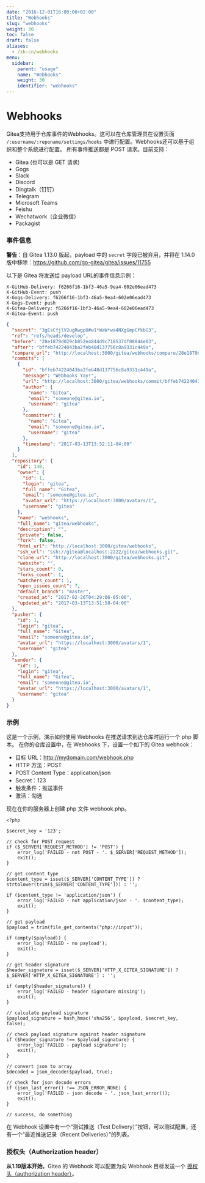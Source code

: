 ```yaml
---
date: "2016-12-01T16:00:00+02:00"
title: "Webhooks"
slug: "webhooks"
weight: 30
toc: false
draft: false
aliases:
  - /zh-cn/webhooks
menu:
  sidebar:
    parent: "usage"
    name: "Webhooks"
    weight: 30
    identifier: "webhooks"
---
```


# Webhooks

Gitea支持用于仓库事件的Webhooks。这可以在仓库管理员在设置页面 `/:username/:reponame/settings/hooks` 中进行配置。Webhooks还可以基于组织和整个系统进行配置。
所有事件推送都是 POST 请求。目前支持：

- Gitea (也可以是 GET 请求)
- Gogs
- Slack
- Discord
- Dingtalk（钉钉）
- Telegram
- Microsoft Teams
- Feishu
- Wechatwork（企业微信）
- Packagist

### 事件信息

**警告**：自 Gitea 1.13.0 版起，payload 中的 `secret` 字段已被弃用，并将在 1.14.0 版中移除：https://github.com/go-gitea/gitea/issues/11755

以下是 Gitea 将发送给 payload URL的事件信息示例：

```
X-GitHub-Delivery: f6266f16-1bf3-46a5-9ea4-602e06ead473
X-GitHub-Event: push
X-Gogs-Delivery: f6266f16-1bf3-46a5-9ea4-602e06ead473
X-Gogs-Event: push
X-Gitea-Delivery: f6266f16-1bf3-46a5-9ea4-602e06ead473
X-Gitea-Event: push
```

```json
{
  "secret": "3gEsCfjlV2ugRwgpU#w1*WaW*wa4NXgGmpCfkbG3",
  "ref": "refs/heads/develop",
  "before": "28e1879d029cb852e4844d9c718537df08844e03",
  "after": "bffeb74224043ba2feb48d137756c8a9331c449a",
  "compare_url": "http://localhost:3000/gitea/webhooks/compare/28e1879d029cb852e4844d9c718537df08844e03...bffeb74224043ba2feb48d137756c8a9331c449a",
  "commits": [
    {
      "id": "bffeb74224043ba2feb48d137756c8a9331c449a",
      "message": "Webhooks Yay!",
      "url": "http://localhost:3000/gitea/webhooks/commit/bffeb74224043ba2feb48d137756c8a9331c449a",
      "author": {
        "name": "Gitea",
        "email": "someone@gitea.io",
        "username": "gitea"
      },
      "committer": {
        "name": "Gitea",
        "email": "someone@gitea.io",
        "username": "gitea"
      },
      "timestamp": "2017-03-13T13:52:11-04:00"
    }
  ],
  "repository": {
    "id": 140,
    "owner": {
      "id": 1,
      "login": "gitea",
      "full_name": "Gitea",
      "email": "someone@gitea.io",
      "avatar_url": "https://localhost:3000/avatars/1",
      "username": "gitea"
    },
    "name": "webhooks",
    "full_name": "gitea/webhooks",
    "description": "",
    "private": false,
    "fork": false,
    "html_url": "http://localhost:3000/gitea/webhooks",
    "ssh_url": "ssh://gitea@localhost:2222/gitea/webhooks.git",
    "clone_url": "http://localhost:3000/gitea/webhooks.git",
    "website": "",
    "stars_count": 0,
    "forks_count": 1,
    "watchers_count": 1,
    "open_issues_count": 7,
    "default_branch": "master",
    "created_at": "2017-02-26T04:29:06-05:00",
    "updated_at": "2017-03-13T13:51:58-04:00"
  },
  "pusher": {
    "id": 1,
    "login": "gitea",
    "full_name": "Gitea",
    "email": "someone@gitea.io",
    "avatar_url": "https://localhost:3000/avatars/1",
    "username": "gitea"
  },
  "sender": {
    "id": 1,
    "login": "gitea",
    "full_name": "Gitea",
    "email": "someone@gitea.io",
    "avatar_url": "https://localhost:3000/avatars/1",
    "username": "gitea"
  }
}
```

### 示例

这是一个示例，演示如何使用 Webhooks 在推送请求到达仓库时运行一个 php 脚本。
在你的仓库设置中，在 Webhooks 下，设置一个如下的 Gitea webhook：

- 目标 URL：http://mydomain.com/webhook.php
- HTTP 方法：POST
- POST Content Type：application/json
- Secret：123
- 触发条件：推送事件
- 激活：勾选

现在在你的服务器上创建 php 文件 webhook.php。

```
<?php

$secret_key = '123';

// check for POST request
if ($_SERVER['REQUEST_METHOD'] != 'POST') {
    error_log('FAILED - not POST - '. $_SERVER['REQUEST_METHOD']);
    exit();
}

// get content type
$content_type = isset($_SERVER['CONTENT_TYPE']) ? strtolower(trim($_SERVER['CONTENT_TYPE'])) : '';

if ($content_type != 'application/json') {
    error_log('FAILED - not application/json - '. $content_type);
    exit();
}

// get payload
$payload = trim(file_get_contents("php://input"));

if (empty($payload)) {
    error_log('FAILED - no payload');
    exit();
}

// get header signature
$header_signature = isset($_SERVER['HTTP_X_GITEA_SIGNATURE']) ? $_SERVER['HTTP_X_GITEA_SIGNATURE'] : '';

if (empty($header_signature)) {
    error_log('FAILED - header signature missing');
    exit();
}

// calculate payload signature
$payload_signature = hash_hmac('sha256', $payload, $secret_key, false);

// check payload signature against header signature
if ($header_signature !== $payload_signature) {
    error_log('FAILED - payload signature');
    exit();
}

// convert json to array
$decoded = json_decode($payload, true);

// check for json decode errors
if (json_last_error() !== JSON_ERROR_NONE) {
    error_log('FAILED - json decode - '. json_last_error());
    exit();
}

// success, do something
```

在 Webhook 设置中有一个“测试推送（Test Delivery）”按钮，可以测试配置，还有一个“最近推送记录（Recent Deliveries）”的列表。

### 授权头（Authorization header）

**从1.19版本开始**，Gitea 的 Webhook 可以配置为向 Webhook 目标发送一个 [授权头（authorization header）](https://developer.mozilla.org/en-US/docs/Web/HTTP/Headers/Authorization)。
